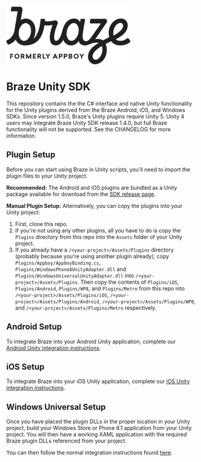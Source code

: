![Braze Logo](https://github.com/Appboy/appboy-unity-sdk/blob/master/braze-logo.png)

Braze Unity SDK
==========

This repository contains the the C# interface and native Unity functionality for the Unity plugins derived from the Braze Android, iOS, and Windows SDKs. Since version 1.5.0, Braze's Unity plugins require Unity 5. Unity 4 users may integrate Braze Unity SDK release 1.4.0, but full Braze functionality will not be supported. See the CHANGELOG for more information.

## Plugin Setup

Before you can start using Braze in Unity scripts, you'll need to import the plugin files to your Unity project.

**Recommended:** The Android and iOS plugins are bundled as a Unity package available for download from the [SDK release page][1].

**Manual Plugin Setup:** Alternatively, you can copy the plugins into your Unity project:
  1. First, clone this repo.
  2. If you're not using any other plugins, all you have to do is copy the `Plugins` directory from this repo into the `Assets` folder of your Unity project.
  3. If you already have a `/<your-project>/Assets/Plugins` directory (probably because you're using another plugin already), copy `Plugins/Appboy/AppboyBinding.cs`, `Plugins/WindowsPhone8UnityAdapter.dll` and `Plugins/WindowsUniversalUnityAdapter.dll` into `/<your-project>/Assets/Plugins`. Then copy the contents of `Plugins/iOS`, `Plugins/Android`, `Plugins/WP8`, and `Plugins/Metro`  from this repo into `/<your-project>/Assets/Plugins/iOS`, `/<your-project>/Assets/Plugins/Android`, `/<your-project>/Assets/Plugins/WP8`, and `/<your-project>/Assets/Plugins/Metro` respectively.

## Android Setup

To integrate Braze into your Android Unity application, complete our [Android Unity integration instructions][3].

## iOS Setup

To integrate Braze into your iOS Unity application, complete our [iOS Unity integration instructions][2].


## Windows Universal Setup

Once you have placed the plugin DLLs in the proper location in your Unity project, build your Windows Store or Phone 8.1 application from your Unity project.  You will then have a working XAML application with the required Braze plugin DLLs referenced from your project.  

You can then follow the normal integration instructions found [here][4].  


[1]: https://github.com/Appboy/appboy-unity-sdk/releases
[2]: https://www.braze.com/documentation/Unity/iOS/
[3]: https://documentation.braze.com/SDK_Integration/Unity/Android
[4]: https://documentation.braze.com/SDK_Integration/Windows/Universal

